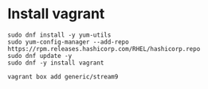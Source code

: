 # Install vagrant

[]()

```
sudo dnf install -y yum-utils
sudo yum-config-manager --add-repo https://rpm.releases.hashicorp.com/RHEL/hashicorp.repo
sudo dnf update -y
sudo dnf -y install vagrant
```

```
vagrant box add generic/stream9
```